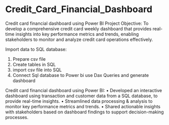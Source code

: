 # Credit_Card_Financial_Dashboard
Credit card financial dashboard using Power BI
Project Objective:
To develop a comprehensive credit card weekly dashboard that provides real-time insights into key performance metrics and trends, enabling stakeholders to monitor and analyze credit card operations effectively.

Import data to SQL database:
1. Prepare csv file
2. Create tables in SQL
3. import csv file into SQL
4. Connect Sql database to Power bi use Dax Queries and generate dashboard
   
Credit card financial dashboard using Power BI:
• Developed an interactive dashboard using transaction and customer data from a SQL database, to provide real-time insights. 
• Streamlined data processing & analysis to monitor key performance metrics and trends. 
• Shared actionable insights with stakeholders based on dashboard findings to support decision-making processes.





